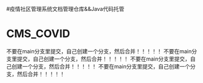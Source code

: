 #疫情社区管理系统文档管理仓库&&Java代码托管
# CMS_COVID

不要在main分支里提交，自己创建一个分支，然后合并！！！！！
不要在main分支里提交，自己创建一个分支，然后合并！！！！！
不要在main分支里提交，自己创建一个分支，然后合并！！！！！
不要在main分支里提交，自己创建一个分支，然后合并！！！！！
